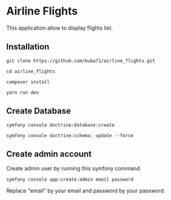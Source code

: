 # Airline Flights

This application allow to display flights list.

## Installation

```
git clone https://github.com/buba71/airline_flights.git

cd airline_flights

composer install

yarn run dev
````

## Create Database

````
symfony console doctrine:database:create

symfony console doctrine:schema: update --force

````

## Create admin account

Create admin user by running this symfony command.

````
symfony console app:create:admin email password 

````
Replace "email" by your email and password by your password.
